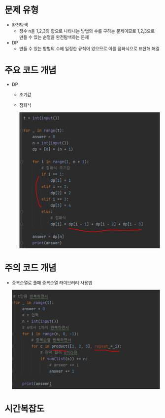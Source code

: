 # 문제 유형
- 완전탐색
  - 정수 n을 1,2,3의 합으로 나타내는 방법의 수를 구하는 문제이므로 1,2,3으로 만들 수 있는 순열을 완전탐색하는 문제 
- DP
  - 만들 수 있는 방법의 수에 일정한 규칙이 있으므로 이를 점화식으로 표현해 해결  
# 주요 코드 개념
- DP
  - 초기값
  - 점화식

    ![img_1.png](../이미지/1_2_3더하기_2.png)

# 주의 코드 개념
- 중복순열로 풀때 중복순열 라이브러리 사용법

    ![img.png](../이미지/1_2_3더하기_1.png)

# 시간복잡도